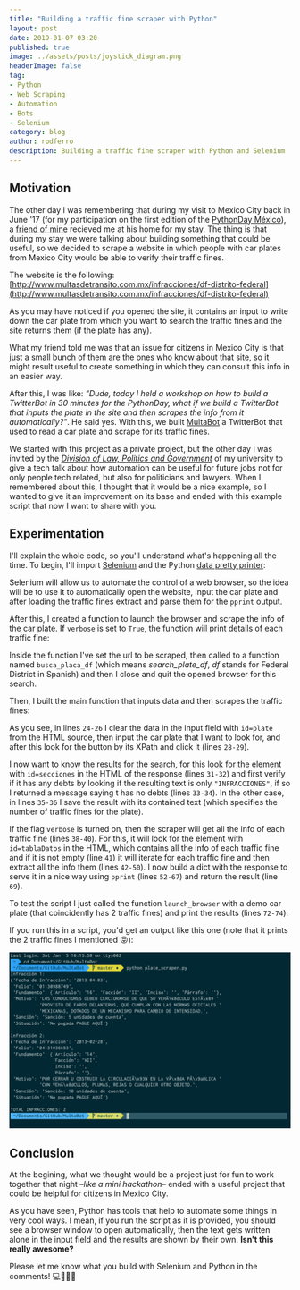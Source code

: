 ```yaml
---
title: "Building a traffic fine scraper with Python"
layout: post
date: 2019-01-07 03:20
published: true
image: ../assets/posts/joystick_diagram.png
headerImage: false
tag:
- Python
- Web Scraping
- Automation
- Bots
- Selenium
category: blog
author: rodferro
description: Building a traffic fine scraper with Python and Selenium
---
```


<h2><span class="evidence">Motivation</span></h2>

The other day I was remembering that during my visit to Mexico City back in June '17 (for my participation on the first edition of the [PythonDay México](https://rodolfoferro.xyz/pythondaymx/)), a [friend of mine](https://twitter.com/JMireles_) recieved me at his home for my stay. The thing is that during my stay we were talking about building something that could be useful, so we decided to scrape a website in which people with car plates from Mexico City would be able to verify their traffic fines.

The website is the following: [http://www.multasdetransito.com.mx/infracciones/df-distrito-federal](http://www.multasdetransito.com.mx/infracciones/df-distrito-federal)

As you may have noticed if you opened the site, it contains an input to write down the car plate from which you want to search the traffic fines and the site returns them (if the plate has any).

What my friend told me was that an issue for citizens in Mexico City is that just a small bunch of them are the ones who know about that site, so it might result useful to create something in which they can consult this info in an easier way.

After this, I was like: *"Dude, today I held a workshop on how to build a TwitterBot in 30 minutes for the PythonDay, what if we build a TwitterBot that inputs the plate in the site and then scrapes the info from it automatically?"*. He said yes. With this, we built [MultaBot](https://twitter.com/MultaBot/with_replies) a TwitterBot that used to read a car plate and scrape for its traffic fines.

We started with this project as a private project, but the other day I was invited by the *[Division of Law, Politics and Government](http://www.ddpg.ugto.mx/)* of my university to give a tech talk about how automation can be useful for future jobs not for only people tech related, but also for politicians and lawyers. When I remembered about this, I thought that it would be a nice example, so I wanted to give it an improvement on its base and ended with this example script that now I want to share with you.

<h2><span class="evidence">Experimentation</span></h2>

I'll explain the whole code, so you'll understand what's happening all the time. To begin, I'll import [Selenium](https://selenium-python.readthedocs.io/) and the Python [data pretty printer](https://docs.python.org/3/library/pprint.html):

<code data-gist-id="5cd80b39fa4b2d6ae44ddb61f9a2d59e" data-gist-hide-footer="true" data-gist-line="1-2"></code>

Selenium will allow us to automate the control of a web browser, so the idea will be to use it to automatically open the website, input the car plate and after loading the traffic fines extract and parse them for the `pprint` output.

After this, I created a function to launch the browser and scrape the info of the car plate. If `verbose` is set to `True`, the function will print details of each traffic fine:

<code data-gist-id="5cd80b39fa4b2d6ae44ddb61f9a2d59e" data-gist-hide-footer="true" data-gist-line="5-19"></code>

Inside the function I've set the url to be scraped, then called to a function named `busca_placa_df` (which means *search_plate_df*, *df* stands for Federal District in Spanish) and then I close and quit the opened browser for this search.

Then, I built the main function that inputs data and then scrapes the traffic fines:

<code data-gist-id="5cd80b39fa4b2d6ae44ddb61f9a2d59e" data-gist-hide-footer="true" data-gist-line="22-69"></code>

As you see, in lines `24-26` I clear the data in the input field with `id=plate` from the HTML source, then input the car plate that I want to look for, and after this look for the button by its XPath and click it (lines `28-29`).

I now want to know the results for the search, for this look for the element with `id=secciones` in the HTML of the response (lines `31-32`) and first verify if it has any debts by looking if the resulting text is only `"INFRACCIONES"`, if so I returned a message saying t has no debts (lines `33-34`). In the other case, in lines `35-36` I save the result with its contained text (which specifies the number of traffic fines for the plate).

If the flag `verbose` is turned on, then the scraper will get all the info of each traffic fine (lines `38-40`). For this, it will look for the element with `id=tablaDatos` in the HTML, which contains all the info of each traffic fine and if it is not empty (line `41`) it will iterate for each traffic fine and then extract all the info them (lines `42-50`). I now build a dict with the response to serve it in a nice way using `pprint` (lines `52-67`) and return the result (line `69`).

To test the script I just called the function `launch_browser` with a demo car plate (that coincidently has 2 traffic fines) and print the results (lines `72-74`):

<code data-gist-id="5cd80b39fa4b2d6ae44ddb61f9a2d59e" data-gist-hide-footer="true" data-gist-line="72-74"></code>

If you run this in a script, you'd get an output like this one (note that it prints the 2 traffic fines I mentioned 😝):

<center>
  <img alt="plate_scraper.py" src="../assets/posts/plate_scraper.png">
</center>

<h2><span class="evidence">Conclusion</span></h2>

At the begining, what we thought would be a project just for fun to work together that night *–like a mini hackathon–* ended with a useful project that could be helpful for citizens in Mexico City.

As you have seen, Python has tools that help to automate some things in very cool ways. I mean, if you run the script as it is provided, you should see a browser window to open automatically, then the text gets written alone in the input field and the results are shown by their own. **Isn't this really awesome?**

Please let me know what you build with Selenium and Python in the comments! 💻🐍🤙🏼

<!-- JS Imports for gist-embed: http://blairvanderhoof.com/gist-embed/ -->
<script type="text/javascript" src="https://ajax.googleapis.com/ajax/libs/jquery/1.9.1/jquery.min.js"></script>
<script type="text/javascript" src="https://cdnjs.cloudflare.com/ajax/libs/gist-embed/2.7.1/gist-embed.min.js"></script>
